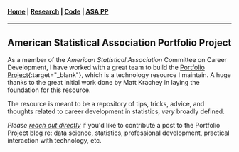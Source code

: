#### [Home](https://pdwaggoner.github.io) | [Research](/Research.md) | [Code](/Code.md) | [ASA PP](/ASA.md)
___________

## American Statistical Association Portfolio Project

As a member of the *American Statistical Association* Committee on Career Development, I have worked with a great team to build the [Portfolio Project](https://ccdportfolio.netlify.app/){:target="_blank"}, which is a technology resource I maintain. A huge thanks to the great initial work done by Matt Krachey in laying the foundation for this resource.

The resource is meant to be a repository of tips, tricks, advice, and thoughts related to career development in statistics, *very* broadly defined. 

*Please [reach out directly](mailto:philip.waggoner@yougov.com)* if you'd like to contribute a post to the Portfolio Project blog re: data science, statistics, professional development, practical interaction with technology, etc.
